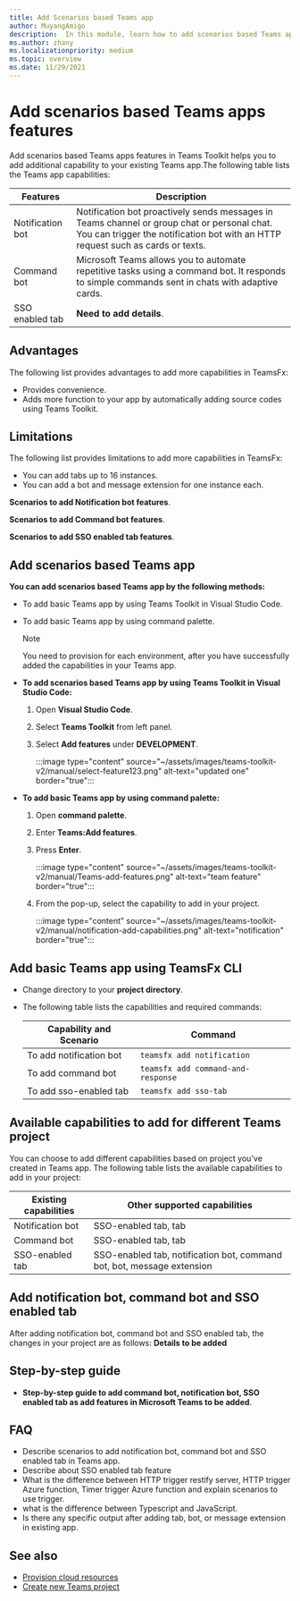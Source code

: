 ```yaml
---
title: Add Scenarios based Teams app
author: MuyangAmigo
description:  In this module, learn how to add scenarios based Teams app
ms.author: zhany
ms.localizationpriority: medium
ms.topic: overview
ms.date: 11/29/2021
---
```


# Add scenarios based Teams apps features

Add scenarios based Teams apps features in Teams Toolkit helps you to add additional capability to your existing Teams app.The following table lists the Teams app capabilities:

|**Features**|**Description**|
|--------|-------------|
| Notification bot | Notification bot proactively sends messages in Teams channel or group chat or personal chat. You can trigger the notification bot with an HTTP request such as cards or texts.|
| Command bot | Microsoft Teams allows you to automate repetitive tasks using a command bot. It responds to simple commands sent in chats with adaptive cards.|
| SSO enabled tab | **Need to add details**.|

## Advantages

The following list provides advantages to add more capabilities in TeamsFx:

* Provides convenience.
* Adds more function to your app by automatically adding source codes using Teams Toolkit.

## Limitations

The following list provides limitations to add more capabilities in TeamsFx:

* You can add tabs up to 16 instances.
* You can add a bot and message extension for one instance each.

**Scenarios to add Notification bot features**.

**Scenarios to add Command bot features**.

**Scenarios to add SSO enabled tab features**.

## Add scenarios based Teams app

**You can add scenarios based Teams app by the following methods:**

* To add basic Teams app by using Teams Toolkit in Visual Studio Code.
* To add basic Teams app by using command palette.

  > [!Note]
  > You need to provision for each environment, after you have successfully added the capabilities in your Teams app.

* **To add scenarios based Teams app by using Teams Toolkit in Visual Studio Code:**

   1. Open **Visual Studio Code**.
   1. Select **Teams Toolkit** from left panel.
   1. Select **Add features** under **DEVELOPMENT**.

       :::image type="content" source="~/assets/images/teams-toolkit-v2/manual/select-feature123.png" alt-text="updated one" border="true":::

* **To add basic Teams app by using command palette:**

   1. Open **command palette**.
   1. Enter **Teams:Add features**.
   1. Press **Enter**.

       :::image type="content" source="~/assets/images/teams-toolkit-v2/manual/Teams-add-features.png" alt-text="team feature" border="true":::

   1. From the pop-up, select the capability to add in your project.

       :::image type="content" source="~/assets/images/teams-toolkit-v2/manual/notification-add-capabilities.png" alt-text="notification" border="true":::

## Add basic Teams app using TeamsFx CLI

* Change directory to your **project directory**.
* The following table lists the capabilities and required commands:

  |Capability and Scenario| Command|
  |-----------------------|----------|
  |To add notification bot |`teamsfx add notification`|
  |To add command bot |`teamsfx add command-and-response`|
  |To add sso-enabled tab |`teamsfx add sso-tab`|

## Available capabilities to add for different Teams project

You can choose to add different capabilities based on project you've created in Teams app.
The following table lists the available capabilities to add in your project:

|Existing capabilities|Other supported capabilities|
|--------------------|--------------------|
|Notification bot |SSO-enabled tab, tab|
|Command bot |SSO-enabled tab, tab|
|SSO-enabled tab |SSO-enabled tab, notification bot, command bot, bot, message extension|

## Add notification bot, command bot and SSO enabled tab

After adding notification bot, command bot and SSO enabled tab, the changes in your project are as follows:
**Details to be added**

## Step-by-step guide

* **Step-by-step guide to add command bot, notification bot, SSO enabled tab as add features in Microsoft Teams to be added**.

## FAQ

* Describe scenarios to add notification bot, command bot and SSO enabled tab in Teams app.
* Describe about SSO enabled tab feature
* What is the difference between HTTP trigger restify server, HTTP trigger Azure function, Timer trigger Azure function and explain scenarios to use trigger.
* what is the difference between Typescript and JavaScript.
* Is there any specific output after adding tab, bot, or message extension in existing app.

## See also

* [Provision cloud resources](provision.md)
* [Create new Teams project](create-new-project.md)
